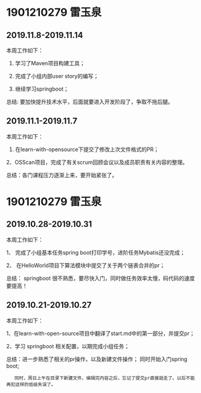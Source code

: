 # 1901210279 雷玉泉

## 2019.11.8-2019.11.14

 本周工作如下：
 
   1. 学习了Maven项目构建工具；
   
   2. 完成了小组内部user story的编写；
   
   3. 继续学习springboot；
   
 总结: 要加快提升技术水平，后面就要进入开发阶段了，争取不拖后腿。


## 2019.11.1-2019.11.7

本周工作如下：

  1. 在learn-with-opensource下提交了修改上次文件格式的PR；
 
  2、OSScan项目，完成了有关scrum回顾会议以及成员职责有关内容的整理。
 
  总结：各门课程压力逐渐上来，要开始紧张了。
  

# 1901210279 雷玉泉

## 2019.10.28-2019.10.31

本周工作如下：
   
   1、 完成了小组基本任务spring boot打印学号，进阶任务Mybatis还没完成；
    
   2、 在HelloWorld项目下算法模块中提交了关于两个链表合并的pr；
    
   总结： springboot 很不熟悉，要尽快入门，同时做任务效率太慢，码代码的速度要提高！
   

## 2019.10.21-2019.10.27

本周工作如下：

 1、在learn-with-open-source项目中翻译了start.md中的第一部分，并提交pr；

 2、学习 springboot 相关配置，以期完成小组任务；

 总结：进一步熟悉了相关的pr操作，以及新建文件操作； 同时开始入门spring boot;
  
       同时，周日上午在目录下新建文件，编辑完内容之后，忘记了提交pr直接就走了。以后不能再犯这样的低级失误了。

 

   
   

